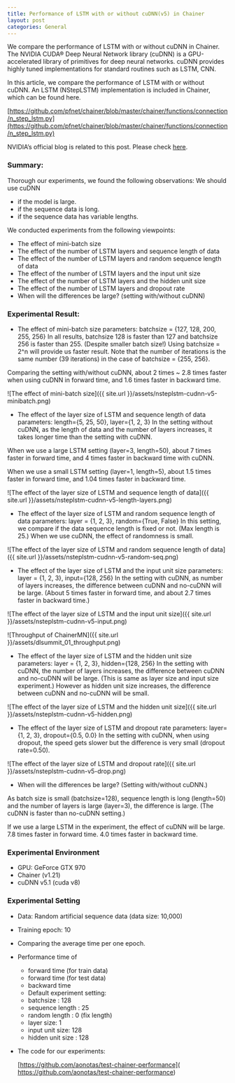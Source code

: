 ```yaml
---
title: Performance of LSTM with or without cuDNN(v5) in Chainer
layout: post
categories: General
---
```


We compare the performance of LSTM with or without cuDNN in Chainer.
The NVIDIA CUDA® Deep Neural Network library (cuDNN) is a GPU-accelerated library of primitives for deep neural networks.
cuDNN provides highly tuned implementations for standard routines such as LSTM, CNN.

In this article, we compare the performance of LSTM with or without cuDNN.
An LSTM (NStepLSTM) implementation is included in Chainer, which can be found here.

[https://github.com/pfnet/chainer/blob/master/chainer/functions/connection/n_step_lstm.py](https://github.com/pfnet/chainer/blob/master/chainer/functions/connection/n_step_lstm.py)

NVIDIA’s official blog is related to this post. Please check [here](https://devblogs.nvidia.com/parallelforall/optimizing-recurrent-neural-networks-cudnn-5/).



### Summary: 
Thorough our experiments, we found the following observations:
We should use cuDNN
* if the model is large.
* if the sequence data is long.
* if the sequence data has variable lengths. 


We conducted experiments from the following viewpoints:
* The effect of mini-batch size
* The effect of the number of LSTM layers and sequence length of data
* The effect of the number of LSTM layers and random sequence length of data
* The effect of the number of LSTM layers and the input unit size
* The effect of the number of LSTM layers and the hidden unit size
* The effect of the number of LSTM layers and dropout rate
* When will the differences be large? (setting with/without cuDNN)



### Experimental Result:

* The effect of mini-batch size
parameters: batchsize = {127, 128, 200, 255, 256}
In all results, batchsize 128 is faster than 127 and batchsize 256 is faster than 255. (Despite smaller batch size!)
Using batchsize = 2^n will provide us faster result.
Note that the number of iterations is the same number (39 iterations) in the case of batchsize = {255, 256}. 

Comparing the setting with/without cuDNN, about 2 times ~ 2.8 times faster when using cuDNN in forward time, and 1.6 times faster in backward time.

 
![The effect of mini-batch size]({{ site.url }}/assets/nsteplstm-cudnn-v5-minibatch.png)
    

* The effect of the layer size of LSTM and sequence length of data
parameters: length={5, 25, 50}, layer={1, 2, 3}
In the setting without cuDNN, as the length of data and the number of layers increases, it takes longer time than the setting with cuDNN.

When we use a large LSTM setting (layer=3, length=50), about 7 times faster in forward time, and 4 times faster in backward time with cuDNN.

When we use a small LSTM setting (layer=1, length=5), about 1.5 times faster in forward time, and 1.04 times faster in backward time.


![The effect of the layer size of LSTM and sequence length of data]({{ site.url }}/assets/nsteplstm-cudnn-v5-length-layers.png)

* The effect of the layer size of LSTM and random sequence length of data
parameters: layer = {1, 2, 3}, random={True, False}
In this setting, we compare if the data sequence length is fixed or not. (Max length is 25.)
When we use cuDNN, the effect of randomness is small. 

![The effect of the layer size of LSTM and random sequence length of data]({{ site.url }}/assets/nsteplstm-cudnn-v5-random-seq.png)

* The effect of the layer size of LSTM and the input unit size
parameters:  layer = {1, 2, 3}, input={128, 256}
In the setting with cuDNN, as number of layers increases, the difference between cuDNN and no-cuDNN will be large. (About 5 times faster in forward time, and about 2.7 times faster in backward time.)


![The effect of the layer size of LSTM and the input unit size]({{ site.url }}/assets/nsteplstm-cudnn-v5-input.png)



![Throughput of ChainerMN]({{ site.url }}/assets/dlsummit_01_throughput.png)


* The effect of the layer size of LSTM and the hidden unit size
parameters: layer = {1, 2, 3}, hidden={128, 256}
In the setting with cuDNN, the number of layers increases, the difference between cuDNN and no-cuDNN will be large. (This is same as layer size and input size experiment.)
However as hidden unit size increases, the difference between cuDNN and no-cuDNN will be small. 

![The effect of the layer size of LSTM and the hidden unit size]({{ site.url }}/assets/nsteplstm-cudnn-v5-hidden.png)


* The effect of the layer size of LSTM and dropout rate
parameters: layer={1, 2, 3}, dropout={0.5, 0.0}
In the setting with cuDNN, when using dropout, the speed gets slower but the difference is very small (dropout rate=0.50).

![The effect of the layer size of LSTM and dropout rate]({{ site.url }}/assets/nsteplstm-cudnn-v5-drop.png)



* When will the differences be large? (Setting with/without cuDNN.)

As batch size is small (batchsize=128), sequence length is long (length=50) and the number of layers is large (layer=3), the difference is large. (The cuDNN is faster than no-cuDNN setting.)

If we use a large LSTM in the experiment, the effect of cuDNN will be large.
7.8 times faster in forward time.
4.0 times faster in backward time.

 


### Experimental Environment
* GPU: GeForce GTX 970
* Chainer (v1.21)
* cuDNN v5.1 (cuda v8)
 
### Experimental Setting
* Data: Random artificial sequence data (data size: 10,000)
* Training epoch: 10
* Comparing the average time per one epoch.
* Performance time of
  * forward time (for train data)
  * forward time (for test data)
  * backward time
  * Default experiment setting:
  * batchsize : 128
  * sequence length : 25
  * random length : 0 (fix length)
  * layer size: 1
  * input unit size: 128
  * hidden unit size : 128



* The code for our experiments:

   [https://github.com/aonotas/test-chainer-performance]( https://github.com/aonotas/test-chainer-performance)
  
 
 
